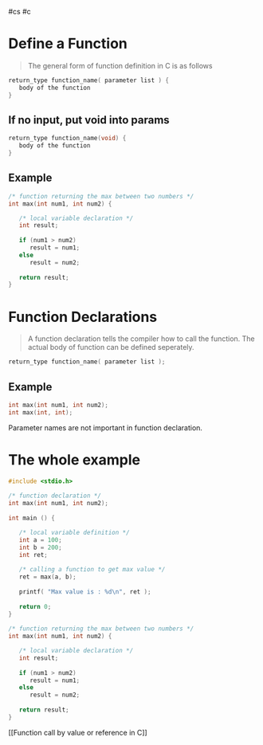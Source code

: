#cs #c

# Define a Function
> The general form of function definition in C is as follows
> 
```c
return_type function_name( parameter list ) {
   body of the function
}
```

## If no input, put void into params
```c
return_type function_name(void) {
   body of the function
}
```

## Example 
```c
/* function returning the max between two numbers */
int max(int num1, int num2) {

   /* local variable declaration */
   int result;
 
   if (num1 > num2)
      result = num1;
   else
      result = num2;
 
   return result; 
}
```

# Function Declarations
> A function declaration tells the compiler how to call the function. The actual body of function can be defined seperately.

```c
return_type function_name( parameter list );
```
## Example
```c
int max(int num1, int num2);
int max(int, int);
```
Parameter names are not important in function declaration.

# The whole example
```c
#include <stdio.h>
 
/* function declaration */
int max(int num1, int num2);
 
int main () {

   /* local variable definition */
   int a = 100;
   int b = 200;
   int ret;
 
   /* calling a function to get max value */
   ret = max(a, b);
 
   printf( "Max value is : %d\n", ret );
 
   return 0;
}
 
/* function returning the max between two numbers */
int max(int num1, int num2) {

   /* local variable declaration */
   int result;
 
   if (num1 > num2)
      result = num1;
   else
      result = num2;
 
   return result; 
}

```

[[Function call by value or reference in C]]
